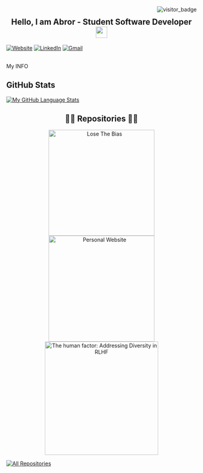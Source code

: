 <img align="right" src="https://api.visitorbadge.io/api/visitors?path=https%3A%2F%2Fgithub.com%2Fasralov&countColor=%23263759&style=default" alt="visitor_badge">

<h2 style="text-align: center;">
  Hello, I am Abror - Student Software Developer <img src="https://raw.githubusercontent.com/umenzi/umenzi/main/wave.gif" width="30px">
</h2>

[![Website](#)](https://www.asralov.dev)
[![LinkedIn](#)](https://www.linkedin.com/in/abrorjon-asralov/)
[![Gmail](#)](mailto:asralov@arizona.edu?subject=Hello)

<br>
My INFO


## GitHub Stats

<!-- [![My GitHub Language Stats](https://github-readme-stats.vercel.app/api/?username=umenzi&langs_count=5&theme=react&bg_color=1F222E&title_color=F85D7F&hide_border=true&icon_color=F8D866)]()
 -->
[![My GitHub Language Stats](https://github-readme-stats.vercel.app/api/top-langs/?username=asralov&langs_count=5&theme=react&bg_color=1F222E&title_color=F85D7F&hide_border=true&icon_color=F8D866)]()

<h2 style="text-align: center;">👨‍💻 Repositories 👨‍💻</h2>

<!-- Repo info cards - https://github.com/anuraghazra/github-readme-stats -->
<p align="center">
  <a href="https://github.com/asralov/csc337-final-project">
    <img width="280" src="https://github-readme-stats.vercel.app/api/pin/?username=asralov&repo=csc337-final-project&theme=react&bg_color=1F222E&title_color=F85D7F&hide_border=true&icon_color=F8D866&show_icons=false" align="center" alt="Lose The Bias"/>
  </a>

  <a href="https://github.com/asralov/myPage">
    <img width="280" src="https://github-readme-stats.vercel.app/api/pin/?username=asralov&repo=myPage&theme=react&bg_color=1F222E&title_color=F85D7F&hide_border=true&icon_color=F8D866&show_icons=false&v=1" align="center" alt="Personal Website"/>
  </a>

  <a href="https://github.com/umenzi/diversity-rlhf">
    <img width="300" src="https://github-readme-stats.vercel.app/api/pin/?username=umenzi&repo=diversity-rlhf&theme=react&bg_color=1F222E&title_color=F85D7F&hide_border=true&icon_color=F8D866&show_icons=false" align="center" alt="The human factor: Addressing Diversity in RLHF" />
  </a>
</p>

<a href="https://github.com/asralov?tab=repositories"><img alt="All Repositories" title="All Repositories" src="https://custom-icon-badges.demolab.com/badge/-Click%20Here%20For%20All%20My%20Repos-1F222E?style=for-the-badge&logoColor=white&logo=repo"/></a>
